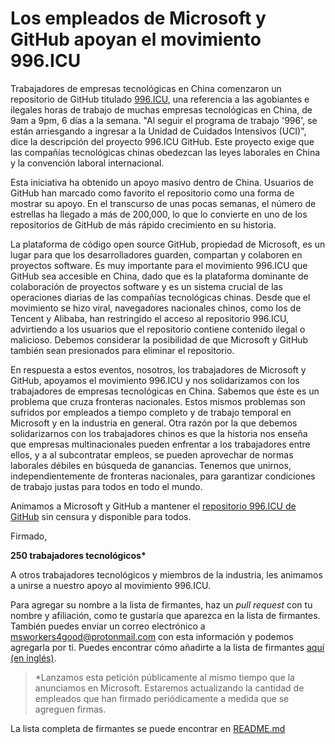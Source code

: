 # Los empleados de Microsoft y GitHub apoyan el movimiento 996.ICU

Trabajadores de empresas tecnológicas en China comenzaron un repositorio de GitHub titulado [996.ICU](https://github.com/996icu/996.ICU), una referencia a las agobiantes e ilegales horas de trabajo de muchas empresas tecnológicas en China, de 9am a 9pm, 6 días a la semana. "Al seguir el programa de trabajo '996', se están arriesgando a ingresar a la Unidad de Cuidados Intensivos (UCI)", dice la descripción del proyecto 996.ICU GitHub. Este proyecto exige que las compañías tecnológicas chinas obedezcan las leyes laborales en China y la convención laboral internacional.

Esta iniciativa ha obtenido un apoyo masivo dentro de China. Usuarios de GitHub han marcado como favorito el repositorio como una forma de mostrar su apoyo. En el transcurso de unas pocas semanas, el número de estrellas ha llegado a más de 200,000, lo que lo convierte en uno de los repositorios de GitHub de más rápido crecimiento en su historia.

La plataforma de código open source GitHub, propiedad de Microsoft, es un lugar para que los desarrolladores guarden, compartan y colaboren en proyectos software. Es muy importante para el movimiento 996.ICU que GitHub sea accesible en China, dado que es la plataforma dominante de colaboración de proyectos software y es un sistema crucial de las operaciones diarias de las compañías tecnológicas chinas. Desde que el movimiento se hizo viral, navegadores nacionales chinos, como los de Tencent y Alibaba, han restringido el acceso al repositorio 996.ICU, advirtiendo a los usuarios que el repositorio contiene contenido ilegal o malicioso. Debemos considerar la posibilidad de que Microsoft y GitHub también sean presionados para eliminar el repositorio.

En respuesta a estos eventos, nosotros, los trabajadores de Microsoft y GitHub, apoyamos el movimiento 996.ICU y nos solidarizamos con los trabajadores de empresas tecnológicas en China. Sabemos que éste es un problema que cruza fronteras nacionales. Estos mismos problemas son sufridos por empleados a tiempo completo y de trabajo temporal en Microsoft y en la industria en general. Otra razón por la que debemos solidarizarnos con los trabajadores chinos es que la historia nos enseña que empresas multinacionales pueden enfrentar a los trabajadores entre ellos, y a al subcontratar empleos, se pueden aprovechar de normas laborales débiles en búsqueda de ganancias. Tenemos que unirnos, independientemente de fronteras nacionales, para garantizar condiciones de trabajo justas para todos en todo el mundo.

Animamos a Microsoft y GitHub a mantener el [repositorio 996.ICU de GitHub](https://github.com/996icu/996.ICU) sin censura y disponible para todos.

Firmado,

__250 trabajadores tecnológicos*__

A otros trabajadores tecnológicos y miembros de la industria, les animamos a unirse a nuestro apoyo al movimiento 996.ICU.

Para agregar su nombre a la lista de firmantes, haz un *pull request* con tu nombre y afiliación, como te gustaría que aparezca en la lista de firmantes. También puedes enviar un correo electrónico a [msworkers4good@protonmail.com](mailto:msworkers4good@protonmail.com) con esta información y podemos agregarla por ti. Puedes encontrar cómo añadirte a la lista de firmantes [aquí (en inglés)](CONTRIBUTING.md).

> *Lanzamos esta petición públicamente al mismo tiempo que la anunciamos en Microsoft. Estaremos actualizando la cantidad de empleados que han firmado periódicamente a medida que se agreguen firmas.

La lista completa de firmantes se puede encontrar en [README.md](README.md)


